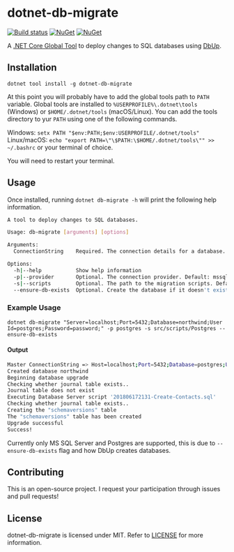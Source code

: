 # dotnet-db-migrate

[![Build status](https://ci.appveyor.com/api/projects/status/51x073rgmxhyopaf/branch/master?svg=true)](https://ci.appveyor.com/project/ritasker/dotnet-db-migrate/branch/master)
[![NuGet](https://img.shields.io/nuget/v/dotnet-db-migrate.svg)](https://www.nuget.org/packages/dotnet-db-migrate/)
[![NuGet](https://img.shields.io/myget/ritasker/v/dotnet-db-migrate.svg)](https://www.myget.org/feed/ritasker/package/nuget/dotnet-db-migrate/)

A [.NET Core Global Tool](https://docs.microsoft.com/en-us/dotnet/core/tools/global-tools) to deploy changes to SQL databases using [DbUp](https://github.com/DbUp/DbUp).

## Installation

`dotnet tool install -g dotnet-db-migrate`

At this point you will probably have to add the global tools path to `PATH` variable.
Global tools are installed to `%USERPROFILE%\.dotnet\tools` (Windows) or `$HOME/.dotnet/tools` (macOS/Linux).
You can add the tools directory to yur `PATH` using one of the following commands.

Windows:
`setx PATH "$env:PATH;$env:USERPROFILE/.dotnet/tools"`
Linux/macOS:
`echo "export PATH=\"\$PATH:\$HOME/.dotnet/tools\"" >> ~/.bashrc` or your terminal of choice.

You will need to restart your terminal.


## Usage

Once installed, running `dotnet db-migrate -h` will print the following help information.

```bash
A tool to deploy changes to SQL databases.

Usage: db-migrate [arguments] [options]

Arguments:
  ConnectionString    Required. The connection details for a database.

Options:
  -h|--help           Show help information
  -p|--provider       Optional. The connection provider. Default: mssql
  -s|--scripts        Optional. The path to the migration scripts. Default: scripts/
  --ensure-db-exists  Optional. Create the database if it doesn't exist. Default: false
```

### Example Usage

`dotnet db-migrate "Server=localhost;Port=5432;Database=northwind;User Id=postgres;Password=password;" -p postgres -s src/scripts/Postgres --ensure-db-exists`

#### Output
```bash
Master ConnectionString => Host=localhost;Port=5432;Database=postgres;Username=postgres;Password=********
Created database northwind
Beginning database upgrade
Checking whether journal table exists..
Journal table does not exist
Executing Database Server script '201806172131-Create-Contacts.sql'
Checking whether journal table exists..
Creating the "schemaversions" table
The "schemaversions" table has been created
Upgrade successful
Success!
```
Currently only MS SQL Server and Postgres are supported, this is due to `--ensure-db-exists` flag and how DbUp creates databases.

## Contributing

This is an open-source project. I request your participation through issues and pull requests!

## License

dotnet-db-migrate is licensed under MIT. Refer to [LICENSE](https://github.com/ritasker/dotnet-db-migrate/blob/master/LICENSE) for more information.

